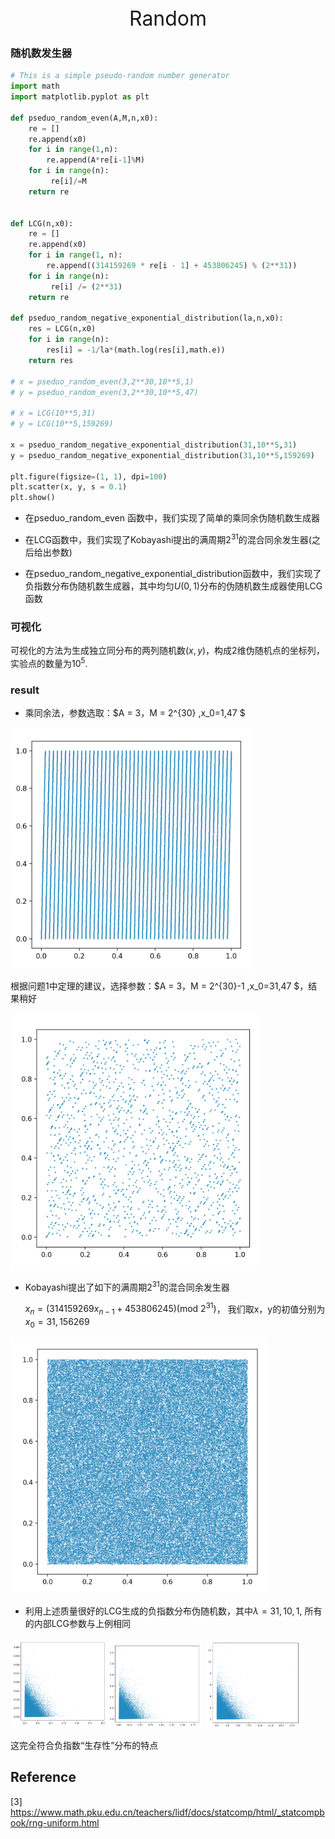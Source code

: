 <center><font size = "6">Random</font></center>



### 随机数发生器

```python
# This is a simple pseudo-random number generator
import math
import matplotlib.pyplot as plt

def pseduo_random_even(A,M,n,x0):
    re = []
    re.append(x0)
    for i in range(1,n):
        re.append(A*re[i-1]%M)
    for i in range(n):
         re[i]/=M
    return re


def LCG(n,x0):
    re = []
    re.append(x0)
    for i in range(1, n):
        re.append((314159269 * re[i - 1] + 453806245) % (2**31))
    for i in range(n):
         re[i] /= (2**31)
    return re

def pseduo_random_negative_exponential_distribution(la,n,x0):
    res = LCG(n,x0)
    for i in range(n):
        res[i] = -1/la*(math.log(res[i],math.e))
    return res

# x = pseduo_random_even(3,2**30,10**5,1)
# y = pseduo_random_even(3,2**30,10**5,47)

# x = LCG(10**5,31)
# y = LCG(10**5,159269)

x = pseduo_random_negative_exponential_distribution(31,10**5,31)
y = pseduo_random_negative_exponential_distribution(31,10**5,159269)

plt.figure(figsize=(1, 1), dpi=100)
plt.scatter(x, y, s = 0.1)
plt.show()
```



- 在pseduo_random_even 函数中，我们实现了简单的乘同余伪随机数生成器

- 在LCG函数中，我们实现了Kobayashi提出的满周期$2^{31}$的混合同余发生器(之后给出参数)

- 在pseduo_random_negative_exponential_distribution函数中，我们实现了负指数分布伪随机数生成器，其中均匀$U(0,1)$分布的伪随机数生成器使用LCG函数

  

### 可视化

可视化的方法为生成独立同分布的两列随机数$(x,y)$，构成2维伪随机点的坐标列，实验点的数量为$10^5$.

### result

- 乘同余法，参数选取：$A = 3，M = 2^{30} ,x_0=1,47 $

<img src="./fig/image-20210913225829667.png" alt="image-20210913225829667" style="zoom:40%;" />

  根据问题1中定理的建议，选择参数：$A = 3，M = 2^{30}-1 ,x_0=31,47 $，结果稍好

<img src="./fig/image-20210913234311440.png" alt="image-20210913234311440" style="zoom:40%;" />



- Kobayashi提出了如下的满周期$2^{31}$的混合同余发生器

  $x_n = (314159269x_{n-1}+453806245)(\text{mod }2^{31})$， 我们取x，y的初值分别为$x_0=31, 156269$

<img src="./fig/image-20210913230008584.png" alt="image-20210913230008584" style="zoom:40%;" />

- 利用上述质量很好的LCG生成的负指数分布伪随机数，其中$\lambda = 31,10,1$,  所有的内部LCG参数与上例相同

<img src="./fig/image-20210913230500175.png" alt="image-20210913230500175" style="zoom:15%;" /><img src="./fig/image-20210913230246473.png" alt="image-20210913230246473" style="zoom:15%;" /> <img src="./fig/image-20210913230340918.png" alt="image-20210913230340918" style="zoom:15%;" />

  这完全符合负指数“生存性”分布的特点






## Reference

[3] https://www.math.pku.edu.cn/teachers/lidf/docs/statcomp/html/_statcompbook/rng-uniform.html 

